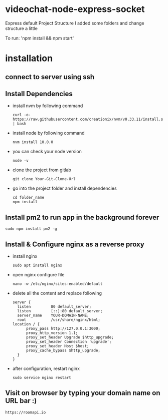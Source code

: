 # videochat-node-express-socket
Express default Project Structure
I added some folders and change structure a little

To run: 'npm install && npm start'

# installation
## connect to server using ssh
## Install Dependencies
- install nvm by following command
  ```
  curl -o- https://raw.githubusercontent.com/creationix/nvm/v0.33.11/install.sh | bash
  ```
- install node by following command
  ```
  nvm install 10.0.0
  ```
- you can check your node version
  ```
  node -v
  ```
- clone the project from gitlab
  ```
  git clone Your-Git-Clone-Url
  ```
- go into the project folder and install dependencies
  ```
  cd folder_name
  npm install
  ```
## Install pm2 to run app in the background forever
  ```
  sudo npm install pm2 -g
  ```

## Install & Configure nginx as a reverse proxy
- install nginx
  ```
  sudo apt install nginx
  ```
- open nginx configure file 
  ```
  nano -w /etc/nginx/sites-enabled/default
  ```
- delete all the content and replace following
  ```
  server {
    listen         80 default_server;
    listen         [::]:80 default_server;
    server_name    YOUR-DOMAIN-NAME;
    root           /usr/share/nginx/html;
  location / {
        proxy_pass http://127.0.0.1:3000;
        proxy_http_version 1.1;
        proxy_set_header Upgrade $http_upgrade;
        proxy_set_header Connection 'upgrade';
        proxy_set_header Host $host;
        proxy_cache_bypass $http_upgrade;
    }
  }
  ```
- after configuration, restart nginx
  ```
  sudo service nginx restart
  ```

## Visit on browser by typing your domain name on URL bar :)
  ```
  https://roomapi.io
  ```

